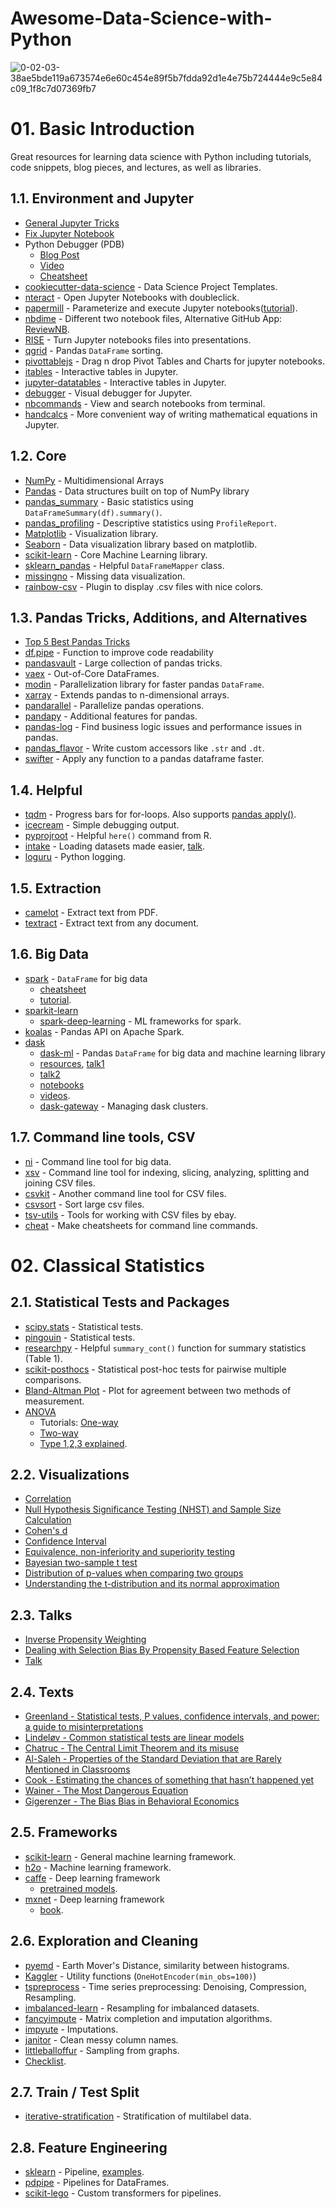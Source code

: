 # Awesome-Data-Science-with-Python
![0-02-03-38ae5bde119a673574e6e60c454e89f5b7fdda92d1e4e75b724444e9c5e84c09_1f8c7d07369fb7](https://user-images.githubusercontent.com/40186859/124362250-8f546080-dc53-11eb-9cbe-9986f5677102.jpg)

# 01. Basic Introduction
Great resources for learning data science with Python including tutorials, code snippets, blog pieces, and lectures, as well as libraries.

## 1.1. Environment and Jupyter 

- [General Jupyter Tricks](https://www.dataquest.io/blog/jupyter-notebook-tips-tricks-shortcuts/)
- [Fix Jupyter Notebook](https://jakevdp.github.io/blog/2017/12/05/installing-python-packages-from-jupyter/)
- Python Debugger (PDB)
  -  [Blog Post](https://www.blog.pythonlibrary.org/2018/10/17/jupyter-notebook-debugging/)
  -  [Video](https://www.youtube.com/watch?v=Z0ssNAbe81M&t=1h44m15s)
  -  [Cheatsheet](https://nblock.org/2011/11/15/pdb-cheatsheet/)
- [cookiecutter-data-science](https://github.com/drivendata/cookiecutter-data-science) - Data Science Project Templates.
- [nteract](https://nteract.io/) - Open Jupyter Notebooks with doubleclick.
- [papermill](https://github.com/nteract/papermill) - Parameterize and execute Jupyter notebooks([tutorial](https://pbpython.com/papermil-rclone-report-1.html)).
- [nbdime](https://github.com/jupyter/nbdime) - Different two notebook files, Alternative GitHub App: [ReviewNB](https://www.reviewnb.com/).
- [RISE](https://github.com/damianavila/RISE) - Turn Jupyter notebooks files into presentations.
- [qgrid](https://github.com/quantopian/qgrid) - Pandas `DataFrame` sorting.
- [pivottablejs](https://github.com/nicolaskruchten/jupyter_pivottablejs) - Drag n drop Pivot Tables and Charts for jupyter notebooks.
- [itables](https://github.com/mwouts/itables) - Interactive tables in Jupyter.
- [jupyter-datatables](https://github.com/CermakM/jupyter-datatables) - Interactive tables in Jupyter.
- [debugger](https://blog.jupyter.org/a-visual-debugger-for-jupyter-914e61716559) - Visual debugger for Jupyter. 
- [nbcommands](https://github.com/vinayak-mehta/nbcommands) - View and search notebooks from terminal.
- [handcalcs](https://github.com/connorferster/handcalcs) - More convenient way of writing mathematical equations in Jupyter.

## 1.2. Core 

- [NumPy](https://numpy.org/) - Multidimensional Arrays
- [Pandas](https://pandas.pydata.org/) - Data structures built on top of NumPy library
- [pandas_summary](https://github.com/mouradmourafiq/pandas-summary) - Basic statistics using `DataFrameSummary(df).summary()`.
- [pandas_profiling](https://github.com/pandas-profiling/pandas-profiling) - Descriptive statistics using `ProfileReport`.
- [Matplotlib](https://matplotlib.org/) - Visualization library.
- [Seaborn](https://seaborn.pydata.org/) - Data visualization library based on matplotlib.
- [scikit-learn](https://scikit-learn.org/stable/) - Core Machine Learning library.
- [sklearn_pandas](https://github.com/scikit-learn-contrib/sklearn-pandas) - Helpful `DataFrameMapper` class.
- [missingno](https://github.com/ResidentMario/missingno) - Missing data visualization.
- [rainbow-csv](https://marketplace.visualstudio.com/items?itemName=mechatroner.rainbow-csv) - Plugin to display .csv files with nice colors.

## 1.3. Pandas Tricks, Additions, and Alternatives

- [Top 5 Best Pandas Tricks](https://towardsdatascience.com/5-lesser-known-pandas-tricks-e8ab1dd21431)
- [df.pipe](https://www.youtube.com/watch?v=yXGCKqo5cEY&ab_channel=PyData) -  Function to improve code readability
- [pandasvault](https://github.com/firmai/pandasvault) - Large collection of pandas tricks.
- [vaex](https://github.com/vaexio/vaex) - Out-of-Core DataFrames.
- [modin](https://github.com/modin-project/modin) - Parallelization library for faster pandas `DataFrame`.
- [xarray](https://github.com/pydata/xarray/) - Extends pandas to n-dimensional arrays.
- [pandarallel](https://github.com/nalepae/pandarallel) - Parallelize pandas operations.
- [pandapy](https://github.com/firmai/pandapy) - Additional features for pandas.
- [pandas-log](https://github.com/eyaltrabelsi/pandas-log) - Find business logic issues and performance issues in pandas.
- [pandas_flavor](https://github.com/Zsailer/pandas_flavor) - Write custom accessors like `.str` and `.dt`.
- [swifter](https://github.com/jmcarpenter2/swifter) - Apply any function to a pandas dataframe faster.

## 1.4. Helpful

- [tqdm](https://github.com/tqdm/tqdm) - Progress bars for for-loops. Also supports [pandas apply()](https://stackoverflow.com/a/34365537/1820480).
- [icecream](https://github.com/gruns/icecream) - Simple debugging output.
- [pyprojroot](https://github.com/chendaniely/pyprojroot) - Helpful `here()` command from R.
- [intake](https://github.com/intake/intake) - Loading datasets made easier, [talk](https://www.youtube.com/watch?v=s7Ww5-vD2Os&t=33m40s).
- [loguru](https://github.com/Delgan/loguru) - Python logging.

## 1.5. Extraction
- [camelot](https://github.com/socialcopsdev/camelot) - Extract text from PDF.
- [textract](https://github.com/deanmalmgren/textract) - Extract text from any document.

## 1.6. Big Data
- [spark](https://docs.databricks.com/spark/latest/dataframes-datasets/introduction-to-dataframes-python.html#work-with-dataframes) - `DataFrame` for big data
  -   [cheatsheet](https://gist.github.com/crawles/b47e23da8218af0b9bd9d47f5242d189)
  -   [tutorial](https://github.com/ericxiao251/spark-syntax).
- [sparkit-learn](https://github.com/lensacom/sparkit-learn)
  - [spark-deep-learning](https://github.com/databricks/spark-deep-learning) - ML frameworks for spark.
- [koalas](https://github.com/databricks/koalas) - Pandas API on Apache Spark.
- [dask](https://github.com/dask/dask)
  - [dask-ml](http://ml.dask.org/) - Pandas `DataFrame` for big data and machine learning library
  - [resources](https://matthewrocklin.com/blog//work/2018/07/17/dask-dev), [talk1](https://www.youtube.com/watch?v=ccfsbuqsjgI)
  - [talk2](https://www.youtube.com/watch?v=RA_2qdipVng)
  - [notebooks](https://github.com/dask/dask-ec2/tree/master/notebooks)
  - [videos](https://www.youtube.com/user/mdrocklin).
  - [dask-gateway](https://github.com/jcrist/dask-gateway) - Managing dask clusters.

## 1.7. Command line tools, CSV
- [ni](https://github.com/spencertipping/ni) - Command line tool for big data.
- [xsv](https://github.com/BurntSushi/xsv) - Command line tool for indexing, slicing, analyzing, splitting and joining CSV files.
- [csvkit](https://csvkit.readthedocs.io/en/1.0.3/) - Another command line tool for CSV files.
- [csvsort](https://pypi.org/project/csvsort/) - Sort large csv files.
- [tsv-utils](https://github.com/eBay/tsv-utils) - Tools for working with CSV files by ebay.
- [cheat](https://github.com/cheat/cheat) - Make cheatsheets for command line commands.

# 02. Classical Statistics

## 2.1. Statistical Tests and Packages

- [scipy.stats](https://docs.scipy.org/doc/scipy/reference/stats.html#statistical-tests) - Statistical tests.
- [pingouin](https://github.com/raphaelvallat/pingouin) - Statistical tests.
- [researchpy](https://github.com/researchpy/researchpy) - Helpful `summary_cont()` function for summary statistics (Table 1).
- [scikit-posthocs](https://github.com/maximtrp/scikit-posthocs) - Statistical post-hoc tests for pairwise multiple comparisons.
- [Bland-Altman Plot](http://www.statsmodels.org/dev/generated/statsmodels.graphics.agreement.mean_diff_plot.html) - Plot for agreement between two methods of measurement.
- [ANOVA](https://docs.scipy.org/doc/scipy/reference/generated/scipy.stats.f_oneway.html)
  -  Tutorials: [One-way](https://pythonfordatascience.org/anova-python/)
  -  [Two-way](https://pythonfordatascience.org/anova-2-way-n-way/)
  -  [Type 1,2,3 explained](https://mcfromnz.wordpress.com/2011/03/02/anova-type-iiiiii-ss-explained/).

## 2.2. Visualizations
- [Correlation](https://rpsychologist.com/d3/correlation/)
- [Null Hypothesis Significance Testing (NHST) and Sample Size Calculation](https://rpsychologist.com/d3/NHST/)
- [Cohen's d](https://rpsychologist.com/d3/cohend/)
- [Confidence Interval](https://rpsychologist.com/d3/CI/)
- [Equivalence, non-inferiority and superiority testing](https://rpsychologist.com/d3/equivalence/)
- [Bayesian two-sample t test](https://rpsychologist.com/d3/bayes/)
- [Distribution of p-values when comparing two groups](https://rpsychologist.com/d3/pdist/)
- [Understanding the t-distribution and its normal approximation](https://rpsychologist.com/d3/tdist/)

## 2.3. Talks
- [Inverse Propensity Weighting](https://www.youtube.com/watch?v=SUq0shKLPPs)
- [Dealing with Selection Bias By Propensity Based Feature Selection](https://www.youtube.com/watch?reload=9&v=3ZWCKr0vDtc)
- [Talk](https://www.youtube.com/watch?v=68ABAU_V8qI)

## 2.4. Texts
- [Greenland - Statistical tests, P values, confidence intervals, and power: a guide to misinterpretations](https://www.ncbi.nlm.nih.gov/pmc/articles/PMC4877414/)
- [Lindeløv - Common statistical tests are linear models](https://lindeloev.github.io/tests-as-linear/)
- [Chatruc - The Central Limit Theorem and its misuse](https://lambdaclass.com/data_etudes/central_limit_theorem_misuse/)
- [Al-Saleh - Properties of the Standard Deviation that are Rarely Mentioned in Classrooms](http://www.stat.tugraz.at/AJS/ausg093/093Al-Saleh.pdf)
- [Cook - Estimating the chances of something that hasn’t happened yet](https://www.johndcook.com/blog/2010/03/30/statistical-rule-of-three/)
- [Wainer - The Most Dangerous Equation](http://www-stat.wharton.upenn.edu/~hwainer/Readings/Most%20Dangerous%20eqn.pdf)   
- [Gigerenzer - The Bias Bias in Behavioral Economics](https://www.nowpublishers.com/article/Details/RBE-0092)  

## 2.5. Frameworks
- [scikit-learn](https://github.com/scikit-learn/scikit-learn) - General machine learning framework.  
- [h2o](https://github.com/h2oai/h2o-3) - Machine learning framework.  
- [caffe](https://github.com/BVLC/caffe) - Deep learning framework
  -  [pretrained models](https://github.com/BVLC/caffe/wiki/Model-Zoo).  
- [mxnet](https://github.com/apache/incubator-mxnet) - Deep learning framework
  - [book](https://d2l.ai/index.html).  
  
## 2.6. Exploration and Cleaning
- [pyemd](https://github.com/wmayner/pyemd) - Earth Mover's Distance, similarity between histograms.  
- [Kaggler](https://github.com/jeongyoonlee/Kaggler) - Utility functions (`OneHotEncoder(min_obs=100)`)  
- [tspreprocess](https://github.com/MaxBenChrist/tspreprocess) - Time series preprocessing: Denoising, Compression, Resampling.  
- [imbalanced-learn](https://github.com/scikit-learn-contrib/imbalanced-learn) - Resampling for imbalanced datasets.
- [fancyimpute](https://github.com/iskandr/fancyimpute) - Matrix completion and imputation algorithms.
- [impyute](https://github.com/eltonlaw/impyute) - Imputations.
- [janitor](https://pyjanitor.readthedocs.io/) - Clean messy column names.
- [littleballoffur](https://github.com/benedekrozemberczki/littleballoffur) - Sampling from graphs.
- [Checklist](https://github.com/r0f1/ml_checklist). 

## 2.7. Train / Test Split
- [iterative-stratification](https://github.com/trent-b/iterative-stratification) - Stratification of multilabel data.

## 2.8. Feature Engineering
- [sklearn](https://scikit-learn.org/stable/modules/generated/sklearn.pipeline.Pipeline.html) - Pipeline, [examples](https://github.com/jem1031/pandas-pipelines-custom-transformers).
- [pdpipe](https://github.com/shaypal5/pdpipe) - Pipelines for DataFrames.
- [scikit-lego](https://github.com/koaning/scikit-lego) - Custom transformers for pipelines.
